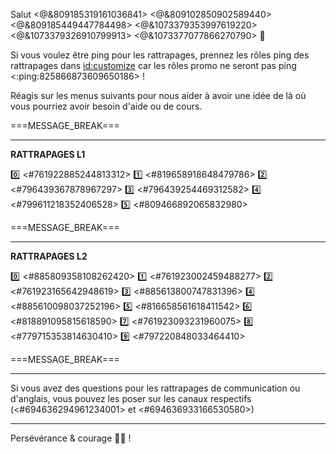 Salut <@&809185319161036841> <@&809102850902589440> <@&809185449447784498> <@&1073379353997619220> <@&1073379326910799913> <@&1073377077866270790> :wave:

Si vous voulez être ping pour les rattrapages, prennez les rôles ping des rattrapages dans <id:customize> car les rôles promo ne seront pas ping <:ping:825866873609650186> !

Réagis sur les menus suivants pour nous aider à avoir une idée de là où vous pourriez avoir besoin d'aide ou de cours.

===MESSAGE_BREAK===
** **
__**RATTRAPAGES L1**__

:zero: <#761922885244813312>
:one: <#819658918648479786>
:two: <#796439367878967297>
:three: <#796439254469312582>
:four: <#799611218352406528>
:five: <#809466892065832980>


===MESSAGE_BREAK===
** **
__**RATTRAPAGES L2**__

:zero: <#885809358108262420>
:one: <#761923002459488277>
:two: <#761923165642948619>
:three: <#885613800747831396>
:four: <#885610098037252196>
:five: <#816658561618411542>
:six: <#818891095815618590>
:seven: <#761923093231960075>
:eight: <#779715353814630410>
:nine: <#797220848033464410>

===MESSAGE_BREAK===
** **
Si vous avez des questions pour les rattrapages de communication ou d'anglais, vous pouvez les poser sur les canaux respectifs (<#694636294961234001> et <#694636933166530580>)
** **
Persévérance & courage 💪💯 !

